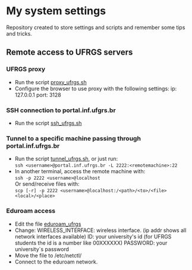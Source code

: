 # My system settings
Repository created to store settings and scripts and remember some tips and tricks. 

## Remote access to UFRGS servers

### UFRGS proxy 
* Run the script [proxy_ufrgs.sh](proxy_ufrgs.sh) 
* Configure the browser to use proxy with the following settings: 
	ip:	127.0.0.1 
	port:	3128 
 
### SSH connection to portal.inf.ufgrs.br 
* Run the script [ssh_ufrgs.sh](ssh_ufrgs.sh) 
 
### Tunnel to a specific machine passing through portal.inf.ufrgs.br 
* Run the script [tunnel_ufrgs.sh](tunnel_ufrgs.sh), or just run:  
	`ssh <username>@portal.inf.ufrgs.br -L 2222:<remotemachine>:22`
* In another terminal, access the remote machine with:  
	`ssh -p 2222 <username>@localhost `  
Or send/receive files with:  
	`scp [-r] -p 2222 <username>@localhost:/<path>/<to>/<file> <local>/<place>`  

### Eduroam access 
* Edit the file [eduroam_ufrgs](eduroam_ufrgs) 
* Change: 
	WIRELESS_INTERFACE: wireless interface. (ip addr shows all network interfaces available) 
	ID: your university's id (for UFRGS students the id is a number like 00XXXXXX) 
	PASSWORD: your university`s password 
* Move the file to /etc/netctl/ 
* Connect to the eduroam network. 


